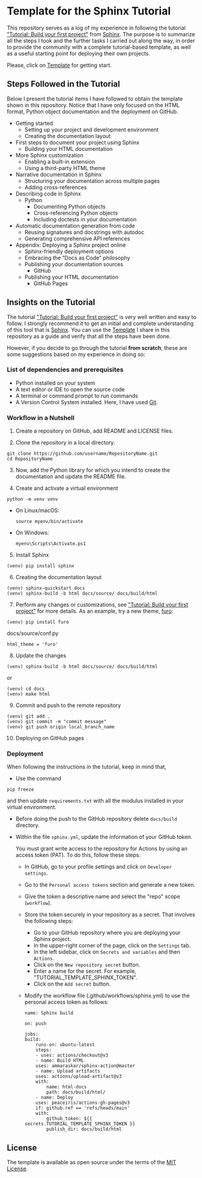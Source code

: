 # Template for the Sphinx Tutorial

This repository serves as a log of my experience in following the tutorial ["Tutorial: Build your first project"](https://www.sphinx-doc.org/en/master/tutorial/index.html) from [Sphinx](https://www.sphinx-doc.org/en/master/index.html). The purpose is to summarize all the steps I took and the further tasks I carried out along the way, in order to provide the community with a complete tutorial-based template, as well as a useful starting point for deploying their own projects.

Please, click on [Template](https://github.com/olcruzgonzalez/tutorial-template-sphinx/generate) for getting start.

## Steps Followed in the Tutorial

Below I present the tutorial items I have followed to obtain the template shown in this repository. Notice that I have only focused on the HTML format, Python object documentation and the deployment on GitHub.

- Getting started 
    * Setting up your project and development environment
    * Creating the documentation layout
- First steps to document your project using Sphinx
    * Building your HTML documentation
- More Sphinx customization
    * Enabling a built-in extension
    * Using a third-party HTML theme
- Narrative documentation in Sphinx
    * Structuring your documentation across multiple pages
    * Adding cross-references
- Describing code in Sphinx
    * Python
        * Documenting Python objects
        * Cross-referencing Python objects
        * Including doctests in your documentation
- Automatic documentation generation from code
    * Reusing signatures and docstrings with autodoc
    * Generating comprehensive API references
- Appendix: Deploying a Sphinx project online
    * Sphinx-friendly deployment options
    * Embracing the “Docs as Code” philosophy
    * Publishing your documentation sources
        * GitHub
    * Publishing your HTML documentation
        * GitHub Pages


## Insights on the Tutorial

The tutorial ["Tutorial: Build your first project"](https://www.sphinx-doc.org/en/master/tutorial/index.html) is very well written and easy to follow. I strongly recommend it to get an initial and complete understanding of this tool that is [Sphinx](https://www.sphinx-doc.org/en/master/index.html). You can use the [Template](https://github.com/olcruzgonzalez/tutorial-template-sphinx/generate) I share in this repository as a guide and verify that all the steps have been done. 

However, if you decide to go through the tutorial **from scratch**, these are some suggestions based on my experience in doing so:

###  List of dependencies and prerequisites

* Python installed on your system
* A text editor or IDE to open the source code
* A terminal or command prompt to run commands
* A Version Control System installed. Here, I have used [Git](https://git-scm.com/).

### Workflow in a Nutshell


1. Create a repository on GitHub, add README and LICENSE files.

2. Clone the repository in a local directory.

```
git clone https://github.com/username/RepositoryName.git
cd RepositoryName
```

3. Now, add the Python library for which you intend to create the documentation and update the README file.  

4. Create and activate a virtual environment

```
python -m venv venv
```
* On Linux/macOS:
 
    ```
    source myenv/bin/activate
    ```
* On Windows: 

    ```
    myenv\Scripts\Activate.ps1
    ```

5. Install Sphinx
```
(venv) pip install sphinx 
```
	
6. Creating the documentation layout 
	
```
(venv) sphinx-quickstart docs
(venv) sphinx-build -b html docs/source/ docs/build/html
```

7. Perform any changes or customizations, see ["Tutorial: Build your first project"](https://www.sphinx-doc.org/en/master/tutorial/index.html) for more details. As an example, try a new theme, [furo](https://github.com/pradyunsg/furo):
```
(venv) pip install furo
```

docs/source/conf.py

    html_theme = 'furo'

8. Update the changes
```
(venv) sphinx-build -b html docs/source/ docs/build/html
```
or 
```
(venv) cd docs
(venv) make html
```

9. Commit and push to the remote repository
```
(venv) git add .
(venv) git commit -m "commit message"
(venv) git push origin local_branch_name
```

10. Deploying on GitHub pages

### Deployment 

When following the instructions in the tutorial, keep in mind that,

* Use the command
```
pip freeze
```
and then update `requirements.txt` with all the modulus installed in your virtual environment.

* Before doing the push to the GitHub repository delete `docs/build` directory.

* Within the file `sphinx.yml`, update the information of your GitHub token.

   You must grant write access to the repository for Actions by using an access token (PAT). To do this, follow these steps:
    
    *  In GitHub, go to your profile settings and click on `Developer settings`.

    * Go to the `Personal access tokens` section and generate a new token.

    * Give the token a descriptive name and select the "repo" scope (`workflow`).

    * Store the token securely in your repository as a secret. That involves the following steps:
        - Go to your GitHub repository where you are deploying your Sphinx project.
        - In the upper-right corner of the page, click on the `Settings` tab.
        - In the left sidebar, click on `Secrets and variables` and then `Actions`.
        - Click on the `New repository secret` button.
        - Enter a name for the secret. For example, "TUTORIAL_TEMPLATE_SPHINX_TOKEN".
        - Click on the `Add secret` button.
        
    * Modify the workflow file (.github/workflows/sphinx.yml) to use the personal access token as follows:

       
        ```
        name: Sphinx build

        on: push

        jobs:
        build:
            runs-on: ubuntu-latest
            steps:
            - uses: actions/checkout@v3
            - name: Build HTML
            uses: ammaraskar/sphinx-action@master
            - name: Upload artifacts
            uses: actions/upload-artifact@v3
            with:
                name: html-docs
                path: docs/build/html/
            - name: Deploy
            uses: peaceiris/actions-gh-pages@v3
            if: github.ref == 'refs/heads/main'
            with:
                github_token: ${{ secrets.TUTORIAL_TEMPLATE_SPHINX_TOKEN }}
                publish_dir: docs/build/html
        ```


## License

The template is available as open source under the terms of the [MIT License](https://github.com/olcruzgonzalez/tutorial-template-sphinx/blob/main/LICENSE).





